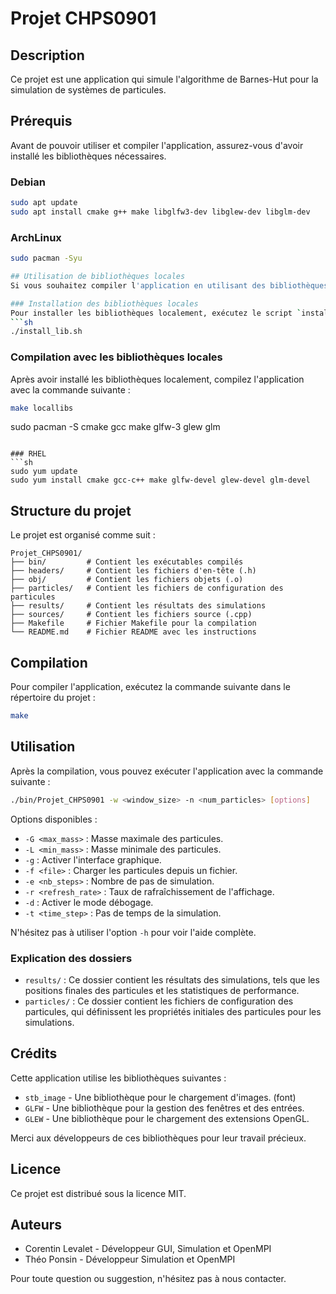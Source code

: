 # Projet CHPS0901

## Description
Ce projet est une application qui simule l'algorithme de Barnes-Hut pour la simulation de systèmes de particules.

## Prérequis
Avant de pouvoir utiliser et compiler l'application, assurez-vous d'avoir installé les bibliothèques nécessaires.

### Debian
```sh
sudo apt update
sudo apt install cmake g++ make libglfw3-dev libglew-dev libglm-dev
```

### ArchLinux
```sh
sudo pacman -Syu

## Utilisation de bibliothèques locales
Si vous souhaitez compiler l'application en utilisant des bibliothèques installées localement, vous pouvez utiliser le script `install_lib.sh` pour installer les bibliothèques nécessaires dans un répertoire local. Ensuite, compilez l'application avec la commande `make locallibs`.

### Installation des bibliothèques locales
Pour installer les bibliothèques localement, exécutez le script `install_lib.sh` :
```sh
./install_lib.sh
```

### Compilation avec les bibliothèques locales
Après avoir installé les bibliothèques localement, compilez l'application avec la commande suivante :
```sh
make locallibs
```
sudo pacman -S cmake gcc make glfw-3 glew glm
```

### RHEL
```sh
sudo yum update
sudo yum install cmake gcc-c++ make glfw-devel glew-devel glm-devel
```

## Structure du projet
Le projet est organisé comme suit :
```
Projet_CHPS0901/
├── bin/         # Contient les exécutables compilés
├── headers/     # Contient les fichiers d'en-tête (.h)
├── obj/         # Contient les fichiers objets (.o)
├── particles/   # Contient les fichiers de configuration des particules
├── results/     # Contient les résultats des simulations
├── sources/     # Contient les fichiers source (.cpp)
├── Makefile     # Fichier Makefile pour la compilation
└── README.md    # Fichier README avec les instructions
```

## Compilation
Pour compiler l'application, exécutez la commande suivante dans le répertoire du projet :
```sh
make
```

## Utilisation
Après la compilation, vous pouvez exécuter l'application avec la commande suivante :
```sh
./bin/Projet_CHPS0901 -w <window_size> -n <num_particles> [options]
```
Options disponibles :
- `-G <max_mass>` : Masse maximale des particules.
- `-L <min_mass>` : Masse minimale des particules.
- `-g` : Activer l'interface graphique.
- `-f <file>` : Charger les particules depuis un fichier.
- `-e <nb_steps>` : Nombre de pas de simulation.
- `-r <refresh_rate>` : Taux de rafraîchissement de l'affichage.
- `-d` : Activer le mode débogage.
- `-t <time_step>` : Pas de temps de la simulation.

N'hésitez pas à utiliser l'option `-h` pour voir l'aide complète.

### Explication des dossiers
- `results/` : Ce dossier contient les résultats des simulations, tels que les positions finales des particules et les statistiques de performance.
- `particles/` : Ce dossier contient les fichiers de configuration des particules, qui définissent les propriétés initiales des particules pour les simulations.

## Crédits
Cette application utilise les bibliothèques suivantes :
- `stb_image` - Une bibliothèque pour le chargement d'images. (font)
- `GLFW` - Une bibliothèque pour la gestion des fenêtres et des entrées.
- `GLEW` - Une bibliothèque pour le chargement des extensions OpenGL.

Merci aux développeurs de ces bibliothèques pour leur travail précieux.

## Licence
Ce projet est distribué sous la licence MIT.

## Auteurs
- Corentin Levalet - Développeur GUI, Simulation et OpenMPI
- Théo Ponsin - Développeur Simulation et OpenMPI

Pour toute question ou suggestion, n'hésitez pas à nous contacter.
